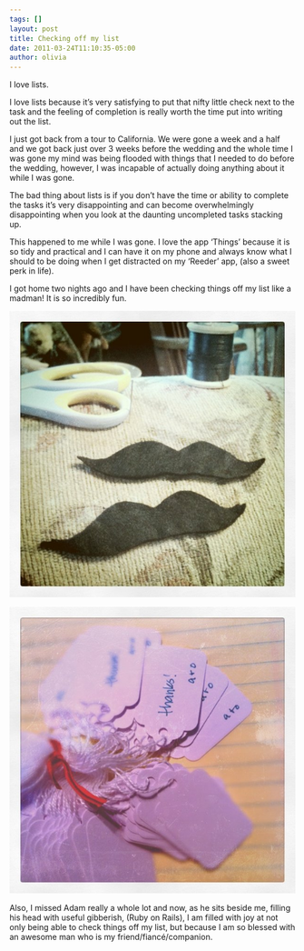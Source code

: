```yaml
---
tags: []
layout: post
title: Checking off my list
date: 2011-03-24T11:10:35-05:00
author: olivia
---
```


I love lists.

I love lists because it’s very satisfying to put that nifty little check next to the task and the feeling of completion is really worth the time put into writing out the list.

I just got back from a tour to California. We were gone a week and a half and we got back just over 3 weeks before the wedding and the whole time I was gone my mind was being flooded with things that I needed to do before the wedding, however, I was incapable of actually doing anything about it while I was gone.

The bad thing about lists is if you don’t have the time or ability to complete the tasks it’s very disappointing and can become overwhelmingly disappointing when you look at the daunting uncompleted tasks stacking up.

This happened to me while I was gone. I love the app ‘Things’ because it is so tidy and practical and I can have it on my phone and always know what I should to be doing when I get distracted on my ‘Reeder’ app, (also a sweet perk in life).

I got home two nights ago and I have been checking things off my list like a madman! It is so incredibly fun.

![](/media/075daf6030174105b2baeba481e2b01b_7.jpg)

![](/media/f171f03ac6b6451fa1fa2fc3f475ee9f_7.jpg)

Also, I missed Adam really a whole lot and now, as he sits beside me, filling his head with useful gibberish, (Ruby on Rails), I am filled with joy at not only being able to check things off my list, but because I am so blessed with an awesome man who is my friend/fiancé/companion.
